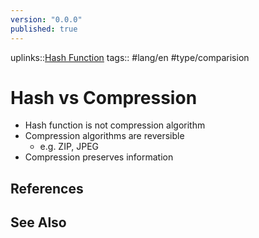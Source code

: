 ```yaml
---
version: "0.0.0"
published: true
---
```

uplinks::[Hash Function](./Hash%20Function.md)
tags:: #lang/en #type/comparision
# Hash vs Compression
- Hash function is not compression algorithm
- Compression algorithms are reversible
	- e.g. ZIP, JPEG
- Compression preserves information
## References

## See Also
